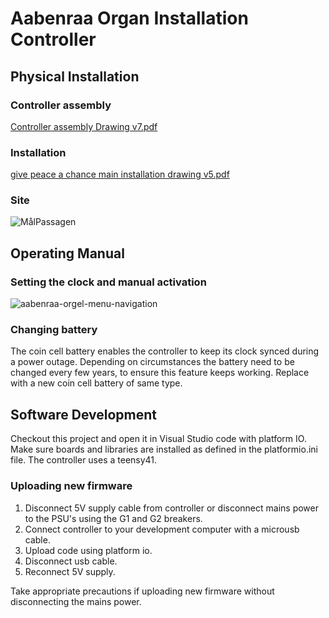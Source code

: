 # Aabenraa Organ Installation Controller


## Physical Installation
### Controller assembly
[Controller assembly Drawing v7.pdf](https://github.com/smukkejohan/aabenraa-gpac-controller/files/10342706/Controller.assembly.Drawing.v7.pdf)

### Installation
[give peace a chance main installation drawing v5.pdf](https://github.com/smukkejohan/aabenraa-gpac-controller/files/10342707/give.peace.a.chance.main.installation.drawing.v5.pdf)

### Site
![MålPassagen](https://user-images.githubusercontent.com/38772/210519919-574ac5c0-9e48-4860-a961-9906abb37edd.jpeg)

## Operating Manual
### Setting the clock and manual activation
![aabenraa-orgel-menu-navigation](https://user-images.githubusercontent.com/38772/210520046-7f6a06d0-f011-4fd7-808e-e96ac831d977.png)

### Changing battery
The coin cell battery enables the controller to keep its clock synced during a power outage. Depending on circumstances the battery need to be changed every few years, to ensure this feature keeps working. Replace with a new coin cell battery of same type.  

## Software Development
Checkout this project and open it in Visual Studio code with platform IO. Make sure boards and libraries are installed as defined in the platformio.ini file. The controller uses a teensy41.

### Uploading new firmware
1. Disconnect 5V supply cable from controller or disconnect mains power to the PSU's using the G1 and G2 breakers. 
2. Connect controller to your development computer with a microusb cable. 
3. Upload code using platform io. 
4. Disconnect usb cable. 
5. Reconnect 5V supply. 

Take appropriate precautions if uploading new firmware without disconnecting the mains power.


